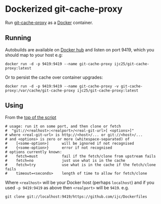 # Dockerized git-cache-proxy

Run [git-cache-proxy](https://www.chiark.greenend.org.uk/ucgi/~ian/git?p=chiark-utils.git;a=blob;f=scripts/git-cache-proxy)
as a [Docker](https://www.docker.com) container.

## Running

Autobuilds are available on [Docker
hub](https://hub.docker.com/r/ijc25/git-cache-proxy) and listen on
port 9419, which you should map to your host e.g:

    docker run -d -p 9419:9419 --name git-cache-proxy ijc25/git-cache-proxy:latest

Or to persist the cache over container upgrades:

    docker run -d -p 9419:9419 --name git-cache-proxy -v git-cache-proxy:/var/cache/git-cache-proxy ijc25/git-cache-proxy:latest

## Using

From the [top of the script](https://www.chiark.greenend.org.uk/ucgi/~ian/git?p=chiark-utils.git;a=blob;f=scripts/git-cache-proxy#l11)
```
# usage: run it on some port, and then clone or fetch
#  "git://<realhost>:<realport>/<real-git-url>[ <options>]"
# where <real-git-url> is http://<host>/... or git://<host>/...
# and <options> is zero or more (whitespace-separated) of
#    [<some-option>]      will be ignored if not recognised
#    {<some-option>}      error if not recognised
# options currently known:
#    fetch=must           fail if the fetch/clone from upstream fails
#    fetch=no             just use what is in the cache
#    fetch=try            use what is in the cache if the fetch/clone fails
#    timeout=<seconds>    length of time to allow for fetch/clone
```

Where `<realhost>` will be your Docker host (perhaps `localhost`) and
if you used `-p 9419:9419` as above then `<realport>` will be `9419`. e.g.
```
git clone git://localhost:9419/https://github.com/ijc/Dockerfiles
```
